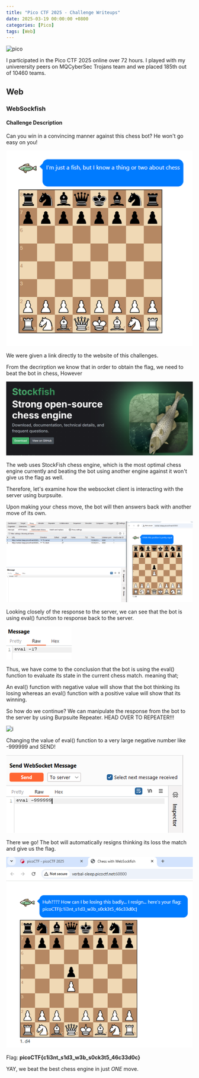 ```yaml
---
title: "Pico CTF 2025 - Challenge Writeups"
date: 2025-03-19 00:00:00 +0800
categories: [Pico]
tags: [Web] 
---
```

![pico](https://www.cylab.cmu.edu/_files/images/news/2023/0220-hd-picoctf-logo-fix.jpg)

I participated in the Pico CTF 2025 online over 72 hours. I played with my univerersity peers on MQCyberSec Trojans team and we placed 185th out of 10460 teams.

## Web 

### WebSockfish

#### Challenge Description
Can you win in a convincing manner against this chess bot? He won't go easy on you!

![i](https://github.com/ddhuya/ddhuya.github.io/blob/main/CTF/WebSockfish/1.PNG?raw=true)

We were given a link directly to the website of this challenges. 

From the decrirption we know that in order to obtain the flag, we need to beat the bot in chess, However

![i](https://github.com/ddhuya/ddhuya.github.io/blob/main/CTF/WebSockfish/123123.PNG?raw=true)

The web uses StockFish chess engine, which is the most optimal chess engine currently and beating the bot using another engine against it won't give us the flag as well.

Therefore, let's examine how the websocket client is interacting with the server using burpsuite.

Upon making your chess move, the bot will then answers back with another move of its own.

![i](https://github.com/ddhuya/ddhuya.github.io/blob/main/CTF/WebSockfish/2.png?raw=true)

Looking closely of the response to the server, we can see that the bot is using eval() function to response back to the server.

![i](https://github.com/ddhuya/ddhuya.github.io/blob/main/CTF/WebSockfish/eval.PNG?raw=true)

Thus, we have come to the conclusion that the bot is using the eval() function to evaluate its state in the current chess match. meaning that;

An eval() function with negative value will show that the bot thinking its losing whereas an eval() function with a positive value will show that its winning.

So how do we continue? We can manipulate the response from the bot to the server by using Burpsuite Repeater. HEAD OVER TO REPEATER!!!

![i](https://media.discordapp.net/attachments/1348153078733340702/1348153918504439878/image.png?ex=67f4006d&is=67f2aeed&hm=80be0827f30ab17835992e37412609f18c6ec859884ea97e70cc330c324c4cd8&=&format=webp&quality=lossless)

Changing the value of eval() function to a very large negative number like -999999 and SEND!

![i](https://github.com/ddhuya/ddhuya.github.io/blob/main/CTF/WebSockfish/7.PNG?raw=true)

There we go! The bot will automatically resigns thinking its loss the match and give us the flag.

![i](https://github.com/ddhuya/ddhuya.github.io/blob/main/CTF/WebSockfish/5.png?raw=true)

Flag: __picoCTF{c1i3nt_s1d3_w3b_s0ck3t5_46c33d0c}__

YAY, we beat the best chess engine in just *ONE* move.

